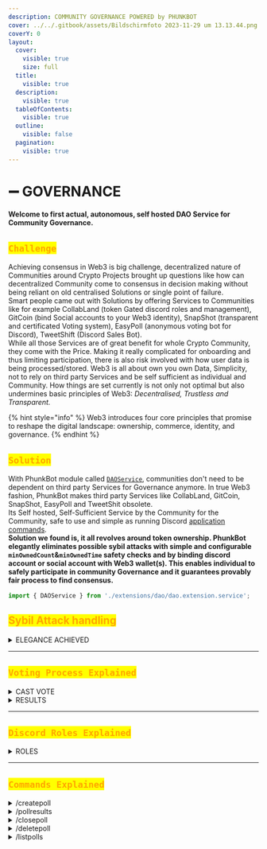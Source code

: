 ```yaml
---
description: COMMUNITY GOVERNANCE POWERED by PHUNKBOT
cover: ../../.gitbook/assets/Bildschirmfoto 2023-11-29 um 13.13.44.png
coverY: 0
layout:
  cover:
    visible: true
    size: full
  title:
    visible: true
  description:
    visible: true
  tableOfContents:
    visible: true
  outline:
    visible: false
  pagination:
    visible: true
---
```


# ➖ GOVERNANCE

#### Welcome to first actual, autonomous, self hosted DAO Service for Community Governance.

## <mark style="color:orange;">`Challenge`</mark>

Achieving consensus in Web3 is big challenge, decentralized nature of Communities around Crypto Projects brought up questions like how can decentralized Community come to consensus in decision making without being reliant on old centralised Solutions or single point of failure. \
Smart people came out with Solutions by offering Services to Communities like for example CollabLand (token Gated discord roles and management), GitCoin (bind Social accounts to your Web3 identity), SnapShot (transparent and certificated Voting system), EasyPoll (anonymous voting bot for Discord), TweetShift (Discord Sales Bot). \
While all those Services are of great benefit for whole Crypto Community, they come with the Price. Making it really complicated for onboarding and thus limiting participation, there is also risk involved with how user data is being processed/stored. Web3 is all about own you own Data, Simplicity, not to rely on third party Services and be self sufficient as individual and Community. How things are set currently is not only not optimal but also undermines basic principles of Web3: _Decentralised, Trustless and Transparent._&#x20;

{% hint style="info" %}
Web3 introduces four core principles that promise to reshape the digital landscape: ownership, commerce, identity, and governance.
{% endhint %}

## <mark style="color:orange;">`Solution`</mark>

With PhunkBot module called [`DAOService`](features.md), communities don't need to be dependent on third party Services for Governance anymore. In true Web3 fashion, PhunkBot makes third party Services like CollabLand, GitCoin, SnapShot, EasyPoll and TweetShit obsolete. \
Its Self hosted, Self-Sufficient Service by the Community for the Community, safe to use and simple as running Discord [application commands](tutorials.md).\
**Solution we found is, it all revolves around token ownership. PhunkBot elegantly eliminates possible sybil attacks with simple and configurable `minOwnedCount`&`minOwnedTime` safety checks and by binding discord account or social account with Web3 wallet(s). This enables individual to safely participate in community Governance and it guarantees provably fair process to find consensus.**&#x20;

```typescript
import { DAOService } from './extensions/dao/dao.extension.service';
```

## <mark style="color:orange;">Sybil Attack handling</mark>

<details>

<summary>ELEGANCE ACHIEVED</summary>



{% code title="config.ts" %}
```typescript
      minOwnedCount: 1,
      minOwnedTime: 15, // in days
```
{% endcode %}



Twitter

{% code title="dao.extention.service.ts" %}
```typescript
let conditionSucceeded = false            
            if (users.length || twitterUsers.length) {
              if (conf.minOwnedCount) {
                const owned = await statisticsService.getOwnedTokens(users.map(u => u.web3_public_key))
                conditionSucceeded = owned.length >= conf.minOwnedCount
                if (conditionSucceeded && conf.minOwnedTime) {
                  const maxOwnedTime = Math.max(...owned.map(o => o.owned_since))

                  if (maxOwnedTime < conf.minOwnedTime) {
                    conditionSucceeded = false
                  }
                }
              } else if (conf.minted) {
                const numberMinted = await statisticsService.getMintedTokens(users.map(u => u.web3_public_key))
                conditionSucceeded = numberMinted.length > 0
              } else if (conf.twitter) {
                conditionSucceeded = true
                const twitterUser = this.getTwitterUsersByDiscordUserId(member.id.toString())
                if (!twitterUser.length) conditionSucceeded = false
                if (conditionSucceeded && conf.twitter.age) {
                  // check age
                  const beforeDate = format(new Date().getTime() - conf.twitter.age*1000, "yyyy-MM-dd'T'HH:mm:ss'Z'")

                  if (new Date(beforeDate).getTime() > new Date(twitterUser.twitter_created_at).getTime()) {
                    conditionSucceeded = false
                  }
```
{% endcode %}



{% code title="dao.extention.service.ts" %}
```typescript
const existingGracePeriod = this.hasGracePeriod(conf.guildId, member.id, conf.roleId)
```
{% endcode %}

{% code title="dao.extention.service.ts" %}
```typescript
if (poll.discord_role_id && !member.roles.cache.has(poll.discord_role_id)) {
```
{% endcode %}

{% code title="dao.extention.service.ts" %}
```typescript
const owned = await statisticsService.getOwnedTokens(users.map(u => u.web3_public_key))
                const matching = owned.map(async (o) => {
                  const tokenId = o.token_id.toString().padStart(4, '0')
                  const metadata = await this.getTokenMetadata(tokenId, false)
                  let result = false
                  if (conf.specificTrait.traitType) {
                    const toCheck = metadata.metadata.attributes.filter(a => a.trait_type === conf.specificTrait.traitType)
                    result = toCheck.length && toCheck[0].value === conf.specificTrait.traitValue
                  } else if (conf.specificTrait.hasOwnProperty('count')) {
                    result = metadata.metadata.attributes.length >= conf.specificTrait.count
                  }
                  return result ? o : undefined
                })
                let r = await Promise.all(matching)
                r = r.filter(o => o !== undefined)
                conditionSucceeded = r.length > 0
              }
            } 
```
{% endcode %}

</details>

***

## <mark style="color:orange;">`Voting Process Explained`</mark>

<details>

<summary>CAST VOTE</summary>

.....

![](<../../.gitbook/assets/image (83).png>)

....

![](<../../.gitbook/assets/image (84).png>)





</details>

<details>

<summary>RESULTS</summary>

.....

![](<../../.gitbook/assets/image (85).png>)







</details>

***

## <mark style="color:orange;">`Discord Roles Explained`</mark>

<details>

<summary>ROLES</summary>

....

</details>

***

## <mark style="color:orange;">`Commands Explained`</mark>

<details>

<summary>/createpoll</summary>

This commands is reserved for Discord Admins only, executing this command with parameters set kicks off new Poll where community can vote on Active proposals and as a result achieve consensus.

* Voting itself is anonymous and final results get auto revealed only after set time expires.&#x20;
* Only Admins are [permitted](governance.md#pollresults) to see casted Votes and Voters for auditing purposes.
* If optional <mark style="color:blue;">\<role></mark> is set, only users with set Discord role can cast a Vote.
* With set parameters under <mark style="color:orange;">src/config.ts</mark> Sybil attacks are mitigated, read more [here](governance.md#sybil-attack-handling).

#### Admin Command

```typescript
/createpoll <description> <duration> <role> <emojis>
```

![](<../../.gitbook/assets/image (74).png>)

#### Output

![](<../../.gitbook/assets/image (75).png>)

</details>

<details>

<summary>/pollresults</summary>

#### ....

#### Admin Command

```typescript
/pollresults <poll id>
```

![](<../../.gitbook/assets/image (76).png>)

#### Gett Poll ID

![](<../../.gitbook/assets/image (78).png>)

#### Output

![](<../../.gitbook/assets/image (77).png>)



</details>

<details>

<summary>/closepoll</summary>

#### .....

#### Admin Command

```typescript
/closepoll <poll id>
```

![](<../../.gitbook/assets/image (79).png>)







</details>

<details>

<summary>/deletepoll</summary>

#### .....

#### Admin Command

```typescript
/deletepoll <poll id>
```

![](<../../.gitbook/assets/image (80).png>)





</details>

<details>

<summary>/listpolls</summary>

#### ....

#### User Command

![](<../../.gitbook/assets/image (81).png>)

#### Output

![](<../../.gitbook/assets/image (82).png>)



</details>
